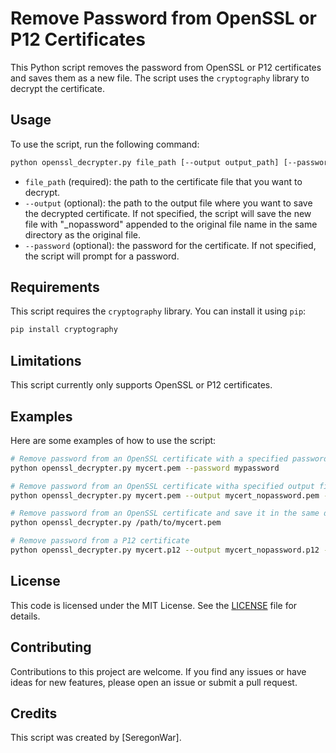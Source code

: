 # Remove Password from OpenSSL or P12 Certificates

This Python script removes the password from OpenSSL or P12 certificates and saves them as a new file. The script uses the `cryptography` library to decrypt the certificate.

## Usage

To use the script, run the following command:

```bash
python openssl_decrypter.py file_path [--output output_path] [--password password]
```

- `file_path` (required): the path to the certificate file that you want to decrypt.
- `--output` (optional): the path to the output file where you want to save the decrypted certificate. If not specified, the script will save the new file with "_nopassword" appended to the original file name in the same directory as the original file.
- `--password` (optional): the password for the certificate. If not specified, the script will prompt for a password.

## Requirements

This script requires the `cryptography` library. You can install it using `pip`:

```bash
pip install cryptography
```

## Limitations

This script currently only supports OpenSSL or P12 certificates.

## Examples

Here are some examples of how to use the script:

```bash
# Remove password from an OpenSSL certificate with a specified password
python openssl_decrypter.py mycert.pem --password mypassword

# Remove password from an OpenSSL certificate witha specified output file
python openssl_decrypter.py mycert.pem --output mycert_nopassword.pem --password mypassword

# Remove password from an OpenSSL certificate and save it in the same directory as the original file
python openssl_decrypter.py /path/to/mycert.pem

# Remove password from a P12 certificate
python openssl_decrypter.py mycert.p12 --output mycert_nopassword.p12 --password mypassword
```

## License

This code is licensed under the MIT License. See the [LICENSE](LICENSE) file for details.

## Contributing

Contributions to this project are welcome. If you find any issues or have ideas for new features, please open an issue or submit a pull request.

## Credits

This script was created by [SeregonWar].
